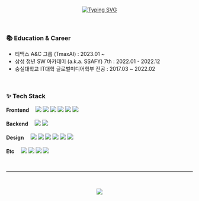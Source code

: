 <div align="center">
  <br><br><br>
  
[![Typing SVG](https://readme-typing-svg.herokuapp.com?font=Oleo+Script&color=FFFFFF&size=35&center=true&vCenter=true&width=404&height=53&lines=%E3%80%80%E3%80%80Hi+there%2C+I'm+Jeongmin.+%E3%80%80%E3%80%80)](https://git.io/typing-svg)
<br><br><br>

</div>

### 📚 Education & Career 
- 티맥스 A&C 그룹 (TmaxAI) : 2023.01 ~
- 삼성 청년 SW 아카데미 (a.k.a. SSAFY) 7th : 2022.01 - 2022.12
- 숭실대학교 IT대학 글로벌미디어학부 전공 : 2017.03 ~ 2022.02


<br />

### ✨ Tech Stack

<p>
<b>Frontend　</b>
<img src="https://img.shields.io/badge/html5-E34F26?style=for-the-badge&logo=html5&logoColor=white">
<img src="https://img.shields.io/badge/css-1572B6?style=for-the-badge&logo=css3&logoColor=white"> <img src="https://img.shields.io/badge/javascript-F7DF1E?style=for-the-badge&logo=javascript&logoColor=black"> <img src="https://img.shields.io/badge/typescript-3178C6?style=for-the-badge&logo=typescript&logoColor=white">
<img src="https://img.shields.io/badge/react.js-61DAFB?style=for-the-badge&logo=react&logoColor=black">
<img src="https://img.shields.io/badge/vue.js-4FC08D?style=for-the-badge&logo=vue.js&logoColor=white">
<br /><br />
<b>Backend　</b>
<img src="https://img.shields.io/badge/mysql-4479A1?style=for-the-badge&logo=mysql&logoColor=white">
<img src="https://img.shields.io/badge/java-007396?style=for-the-badge&logo=Java&logoColor=white">
<br /><br />
<b>Design　</b>
<img src="https://img.shields.io/badge/figma-F24E1E?style=for-the-badge&logo=figma&logoColor=white">
<img src="https://img.shields.io/badge/photoshop-31A8FF?style=for-the-badge&logo=adobe photoshop&logoColor=white">
<img src="https://img.shields.io/badge/adobe xd-FF61F6?style=for-the-badge&logo=adobexd&logoColor=white">
<img src="https://img.shields.io/badge/premiere Pro-9999FF?style=for-the-badge&logo=adobepremierePro&logoColor=white">
<img src="https://img.shields.io/badge/Illustrator-FF9A00?style=for-the-badge&logo=adobeillustrator&logoColor=white">
<img src="https://img.shields.io/badge/3ds max-0696D7?style=for-the-badge&logo=3ds max&logoColor=white">
<br /><br />
<b>Etc　</b>
 <img src="https://img.shields.io/badge/git-F05032?style=for-the-badge&logo=git&logoColor=white">
<img src="https://img.shields.io/badge/gitlab-FC6D26?style=for-the-badge&logo=gitlab&logoColor=white">
<img src="https://img.shields.io/badge/jirasoftware-0052CC?style=for-the-badge&logo=jira software&logoColor=white">
<img src="https://img.shields.io/badge/notion-000000?style=for-the-badge&logo=notion&logoColor=white">
</p>

<br />


---

<br />

<!--<a href="https://github.com/anuraghazra/github-readme-stats">
  <img src="https://github-readme-stats.vercel.app/api?username=jmlee9707&show_icons=true&theme=dracula&hide_border=true&bg_color=20232a&icon_color=E3E3E3A8&text_color=fff&title_color=918FE0" width=49.2% />
<a href="https://github.com/devpla/github-stats">
 <img src="https://raw.githubusercontent.com/jmlee9707/github-stats/output/generated/languages.svg" width=49.2% />
</a>
-->
<p align="center">
<img src="http://mazassumnida.wtf/api/v2/generate_badge?boj=jmlee9707">
</p>
